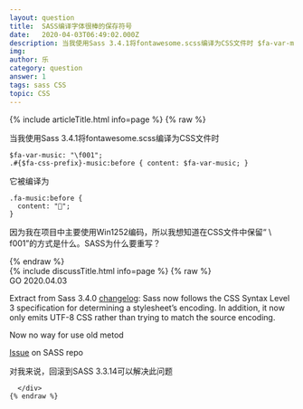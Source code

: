 ```yaml
---
layout: question
title:  SASS编译字体很棒的保存符号
date:   2020-04-03T06:49:02.000Z
description: 当我使用Sass 3.4.1将fontawesome.scss编译为CSS文件时 $fa-var-music  "\f001"; .#{$fa-cs...
img: 
author: 乐
category: question
answer: 1
tags: sass CSS
topic: CSS
---
```

<div class="article-root">
  <div class="article">
    {% include articleTitle.html info=page %}
    {% raw %}
    <div class="article-content"><p><font style="vertical-align: inherit;"><font style="vertical-align: inherit;">当我使用Sass 3.4.1将fontawesome.scss编译为CSS文件时 </font></font></p>

<pre><code>$fa-var-music: "\f001"; <font></font>
.#{$fa-css-prefix}-music:before { content: $fa-var-music; }<font></font>
</code></pre>

<p><font style="vertical-align: inherit;"><font style="vertical-align: inherit;">它被编译为 </font></font></p>

<pre><code>.fa-music:before {<font></font>
  content: "";<font></font>
}<font></font>
</code></pre>

<p><font style="vertical-align: inherit;"><font style="vertical-align: inherit;">因为我在项目中主要使用Win1252编码，所以我想知道在CSS文件中保留“ \ f001”的方式是什么。</font><font style="vertical-align: inherit;">SASS为什么要重写？</font></font></p></div>
    {% endraw %}
  </div>

  <div class="discuss-wrapper">
    {% include discussTitle.html info=page %}
    {% raw %}
    <div class="discuss-item">
        <div class="discuss-parent">
          <div class="discuss-meta">
            <span class="discuss-user">GO</span>
            <span class="discuss-time">2020.04.03</span>
          </div>
          <div class="discuss-comment"><p>Extract from Sass 3.4.0 <a href="http://sass-lang.com/documentation/file.SASS_CHANGELOG.html">changelog</a>:
Sass now follows the CSS Syntax Level 3 specification for determining a stylesheet’s encoding. In addition, it now only emits UTF-8 CSS rather than trying to match the source encoding.</p>

<p>Now no way for use old metod</p>

<p><a href="https://github.com/sass/sass/issues/1395">Issue</a> on SASS repo</p>

<p><font style="vertical-align: inherit;"><font style="vertical-align: inherit;">对我来说，回滚到SASS 3.3.14可以解决此问题</font></font></p></div>
        </div>
        
      </div>
    {% endraw %}
  </div>
<div>
